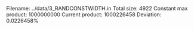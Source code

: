 Filename: ../data/3_RANDCONSTWIDTH.in
Total size: 4922
Constant max product: 1000000000
Current product: 1000226458
Deviation: 0.0226458%
